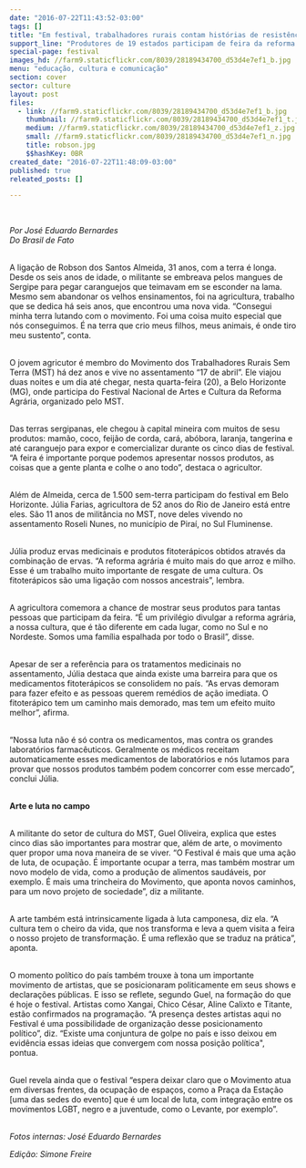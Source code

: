 ```yaml
---
date: "2016-07-22T11:43:52-03:00"
tags: []
title: "Em festival, trabalhadores rurais contam histórias de resistência e amor pela terra"
support_line: "Produtores de 19 estados participam de feira da reforma agrária, com mais de 160 toneladas de produtos, em MG"
special-page: festival
images_hd: //farm9.staticflickr.com/8039/28189434700_d53d4e7ef1_b.jpg
menu: "educação, cultura e comunicação"
section: cover
sector: culture
layout: post
files:
  - link: //farm9.staticflickr.com/8039/28189434700_d53d4e7ef1_b.jpg
    thumbnail: //farm9.staticflickr.com/8039/28189434700_d53d4e7ef1_t.jpg
    medium: //farm9.staticflickr.com/8039/28189434700_d53d4e7ef1_z.jpg
    small: //farm9.staticflickr.com/8039/28189434700_d53d4e7ef1_n.jpg
    title: robson.jpg
    $$hashKey: 0BR
created_date: "2016-07-22T11:48:09-03:00"
published: true
releated_posts: []

---
```

<p>&nbsp;</p>

<p><em>Por&nbsp;Jos&eacute; Eduardo Bernardes<br />
Do Brasil de Fato</em></p>

<p><br />
A liga&ccedil;&atilde;o de Robson dos Santos Almeida, 31 anos, com a terra &eacute; longa. Desde os seis anos de idade, o militante se embreava pelos mangues de Sergipe para pegar caranguejos que teimavam em se esconder na lama. Mesmo sem abandonar os velhos ensinamentos, foi na agricultura, trabalho que se dedica h&aacute; seis anos, que encontrou uma nova vida. &ldquo;Consegui minha terra lutando com o movimento. Foi uma coisa muito especial que n&oacute;s conseguimos. &Eacute; na terra que crio meus filhos, meus animais, &eacute; onde tiro meu sustento&rdquo;, conta.</p>

<p><br />
O jovem agricutor &eacute; membro do Movimento dos Trabalhadores Rurais Sem Terra (MST) h&aacute; dez anos e vive no assentamento &ldquo;17 de abril&rdquo;. Ele viajou duas noites e um dia at&eacute; chegar, nesta quarta-feira (20), a Belo Horizonte (MG), onde participa do Festival Nacional de Artes e Cultura da Reforma Agr&aacute;ria, organizado pelo MST.</p>

<p><br />
Das terras sergipanas, ele chegou &agrave; capital mineira com muitos de sesu produtos: mam&atilde;o, coco, feij&atilde;o de corda, car&aacute;, ab&oacute;bora, laranja, tangerina e at&eacute; caranguejo para expor e comercializar durante os cinco dias de festival. &ldquo;A feira &eacute; importante porque podemos apresentar nossos produtos, as coisas que a gente planta e colhe o ano todo&rdquo;, destaca o agricultor.</p>

<p><br />
Al&eacute;m de Almeida, cerca de 1.500 sem-terra participam do festival em Belo Horizonte. J&uacute;lia Farias, agricultora de 52 anos do Rio de Janeiro est&aacute; entre eles. S&atilde;o 11 anos de milit&acirc;ncia no MST, nove deles vivendo no assentamento Roseli Nunes, no munic&iacute;pio de Pira&iacute;, no Sul Fluminense.&nbsp;</p>

<p><br />
J&uacute;lia produz ervas medicinais e produtos fitoter&aacute;picos obtidos atrav&eacute;s da combina&ccedil;&atilde;o de ervas. &ldquo;A reforma agr&aacute;ria &eacute; muito mais do que arroz e milho. Esse &eacute; um trabalho muito importante de resgate de uma cultura. Os fitoter&aacute;picos s&atilde;o uma liga&ccedil;&atilde;o com nossos ancestrais&rdquo;, lembra.</p>

<p><br />
A agricultora comemora a chance de mostrar seus produtos para tantas pessoas que participam da feira. &ldquo;&Eacute; um privil&eacute;gio divulgar a reforma agr&aacute;ria, a nossa cultura, que &eacute; t&atilde;o diferente em cada lugar, como no Sul e no Nordeste. Somos uma fam&iacute;lia espalhada por todo o Brasil&rdquo;, disse.</p>

<p><br />
Apesar de ser a refer&ecirc;ncia para os tratamentos medicinais no assentamento, J&uacute;lia destaca que ainda existe uma barreira para que os medicamentos fitoter&aacute;picos se consolidem no pa&iacute;s. &ldquo;As ervas demoram para fazer efeito e as pessoas querem rem&eacute;dios de a&ccedil;&atilde;o imediata. O fitoter&aacute;pico tem um caminho mais demorado, mas tem um efeito muito melhor&rdquo;, afirma.</p>

<p><br />
&ldquo;Nossa luta n&atilde;o &eacute; s&oacute; contra os medicamentos, mas contra os grandes laborat&oacute;rios farmac&ecirc;uticos. Geralmente os m&eacute;dicos receitam automaticamente esses medicamentos de laborat&oacute;rios e n&oacute;s lutamos para provar que nossos produtos tamb&eacute;m podem concorrer com esse mercado&rdquo;, conclui J&uacute;lia.</p>

<p><br />
<strong>Arte e luta no campo</strong></p>

<p><br />
A militante do setor de cultura do MST, Guel Oliveira, explica que estes cinco dias s&atilde;o importantes para mostrar que, al&eacute;m de arte, o movimento quer propor uma nova maneira de se viver. &ldquo;O Festival &eacute; mais que uma a&ccedil;&atilde;o de luta, de ocupa&ccedil;&atilde;o. &Eacute; importante ocupar a terra, mas tamb&eacute;m mostrar um novo modelo de vida, como a produ&ccedil;&atilde;o de alimentos saud&aacute;veis, por exemplo. &Eacute; mais uma trincheira do Movimento, que aponta novos caminhos, para um novo projeto de sociedade&rdquo;, diz a militante.</p>

<p><br />
A arte tamb&eacute;m est&aacute; intrinsicamente ligada &agrave; luta camponesa, diz ela. &ldquo;A cultura tem o cheiro da vida, que nos transforma e leva a quem visita a feira o nosso projeto de transforma&ccedil;&atilde;o. &Eacute; uma reflex&atilde;o que se traduz na pr&aacute;tica&rdquo;, aponta.</p>

<p><br />
O momento pol&iacute;tico do pa&iacute;s tamb&eacute;m trouxe &agrave; tona um importante movimento de artistas, que se posicionaram politicamente em seus shows e declara&ccedil;&otilde;es p&uacute;blicas. E isso se reflete, segundo Guel, na forma&ccedil;&atilde;o do que &eacute; hoje o festival. Artistas como Xangai, Chico C&eacute;sar, Aline Calixto e Titante, est&atilde;o confirmados na programa&ccedil;&atilde;o. &ldquo;A presen&ccedil;a destes artistas aqui no Festival &eacute; uma possibilidade de organiza&ccedil;&atilde;o desse posicionamento pol&iacute;tico&rdquo;, diz. &ldquo;Existe uma conjuntura de golpe no pa&iacute;s e isso deixou em evid&ecirc;ncia essas ideias que convergem com nossa posi&ccedil;&atilde;o pol&iacute;tica&quot;, pontua.&nbsp;</p>

<p><br />
Guel revela ainda que o festival &ldquo;espera deixar claro que o Movimento atua em diversas frentes, da ocupa&ccedil;&atilde;o de espa&ccedil;os, como a Pra&ccedil;a da Esta&ccedil;&atilde;o [uma das sedes do evento] que &eacute; um local de luta, com integra&ccedil;&atilde;o entre os movimentos LGBT, negro e a juventude, como o Levante, por exemplo&rdquo;.</p>

<p><br />
<em>Fotos internas: Jos&eacute; Eduardo Bernardes</em></p>

<p><em>Edi&ccedil;&atilde;o: Simone Freire</em></p>
